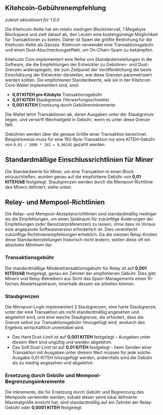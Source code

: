 Kitehcoin-Gebührenempfehlung
----------------------------

_zuletzt aktualisiert für 1.0.0_

Die Kitehcoin-Kette hat ein relativ niedrigen Blockintervall, 1 Megabyte Blockspace
und zielt darauf ab, den Leuten eine kostengünstige Möglichkeit für Transaktionen zu bieten. Daher ist Spam die größte
Bedrohung für die Kitehcoin-Kette als Ganzes. Kitehcoin verwendet eine Transaktionsgebühr
und einen Dust-Abschreckungseffekt, um On-Chain-Spam zu bekämpfen.

Kitehcoin Core implementiert eine Reihe von Standardeinstellungen in die Software, die die
Empfehlungen der Entwickler zu Gebühren- und Dust-Grenzen widerspiegeln, die zum Zeitpunkt der
Veröffentlichung die beste Einschätzung der Entwickler darstellen, wie diese Grenzen
parametrisiert werden sollten. Die empfohlenen Standardwerte, wie sie in der Kitehcoin Core-Wallet implementiert sind, sind:

- **0,01 KITEH pro Kilobyte** Transaktionsgebühr
- **0,01 KITEH** Staubgrenze (Verwerfungsschwelle)
- **0,001 KITEH** Ersetzung durch Gebühreninkremente

Die Wallet lehnt Transaktionen ab, deren Ausgaben unter der Staubgrenze liegen, und
verwirft Wechselgeld in Gebühr, wenn es unter diese Grenze fällt.

Gebühren werden über die genaue Größe einer Transaktion berechnet. Beispielsweise muss für eine 192-Byte-Transaktion nur eine KITEH-Gebühr von `0,01 / 1000 * 192 = 0,00192` gezahlt werden.

## Standardmäßige Einschlussrichtlinien für Miner

Die Standardwerte für Miner, um eine Transaktion in einen Block einzuschließen, wurden
genau auf die empfohlene Gebühr von **0,01 KITEH/kB** festgelegt. Staubgrenzen werden durch
die Mempool-Richtlinie des Miners definiert, siehe unten.

## Relay- und Mempool-Richtlinien

Die Relay- und Mempool-Akzeptanzrichtlinien sind standardmäßig niedriger als die Empfehlungen, um einen Spielraum für zukünftige Änderungen der Empfehlungen (oder Benutzerpräferenzen) zu lassen, ohne dass im Voraus eine angepasste Softwareversion erforderlich ist.
Dies vereinfacht zukünftige Richtlinienempfehlungen erheblich. Da die meisten Relay-Knoten diese Standardeinstellungen historisch nicht ändern, stellen diese oft ein absolutes Minimum dar.

### Transaktionsgebühr

Die standardmäßige Mindesttransaktionsgebühr für Relay ist auf **0,001 KITEH/kB** festgelegt,
genau ein Zehntel der empfohlenen Gebühr. Dies gibt Minern und Relay-Betreibern
aus Sicht des Spam-Managements einen 10-fachen Abwärtsspielraum, innerhalb dessen sie arbeiten können.

### Staubgrenzen

Die Mempool-Logik implementiert 2 Staubgrenzen, eine harte Staubgrenze, unter der eine Transaktion als nicht standardmäßig angesehen und abgelehnt wird, und eine weiche Staubgrenze,
die erfordert, dass die Grenze selbst zur Transaktionsgebühr hinzugefügt wird, wodurch das Ergebnis wirtschaftlich unrentabel wird.

- Das Hard Dust-Limit ist auf **0,001 KITEH** festgelegt – Ausgaben unter diesem Wert sind
ungültig und werden abgelehnt.
- Das Soft Dust-Limit ist auf **0,01 KITEH** festgelegt – beim Senden einer Transaktion mit Ausgaben
unter diesem Wert müssen für jede solche Ausgabe 0,01 KITEH hinzugefügt werden, andernfalls
wird die Gebühr als zu niedrig angesehen und abgelehnt.

### Ersetzung durch Gebühr und Mempool-Begrenzungsinkremente

Die Inkremente, die für Ersetzung durch Gebühr und Begrenzung des Mempools verwendet werden, sobald dieser
seine lokal definierte Maximalgröße erreicht hat, sind standardmäßig auf ein Zehntel
der Relay-Gebühr oder **0,0001 KITEH** festgelegt.
